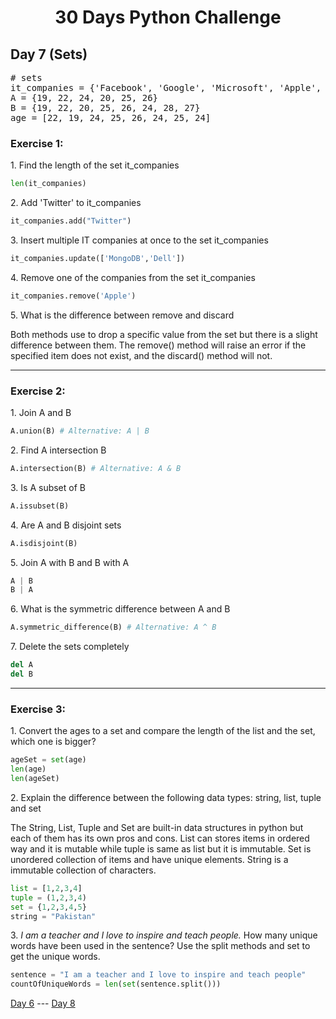 <h1 align="center">30 Days Python Challenge</h1>
<h2>Day 7 (Sets)</h2>
<pre>
# sets
it_companies = {'Facebook', 'Google', 'Microsoft', 'Apple', 'IBM', 'Oracle', 'Amazon'}
A = {19, 22, 24, 20, 25, 26}
B = {19, 22, 20, 25, 26, 24, 28, 27}
age = [22, 19, 24, 25, 26, 24, 25, 24]
</pre>
<h3>Exercise 1:</h3>
<p>1. Find the length of the set it_companies</p>

```py
len(it_companies)
```

<p>2. Add 'Twitter' to it_companies</p>

```py
it_companies.add("Twitter")
```

<p>3. Insert multiple IT companies at once to the set it_companies</p>

```py
it_companies.update(['MongoDB','Dell'])
```

<p>4. Remove one of the companies from the set it_companies</p>

```py
it_companies.remove('Apple')
```

<p>5. What is the difference between remove and discard</p>

<p>Both methods use to drop a specific value from the set but there is a slight difference between them. The remove() method will raise an error if the specified item does not exist, and the discard() method will not.</p>

<hr/>
<h3>Exercise 2:</h3>
<p>1. Join A and B</p>

```py
A.union(B) # Alternative: A | B
```

<p>2. Find A intersection B</p>

```py
A.intersection(B) # Alternative: A & B
```

<p>3. Is A subset of B</p>

```py
A.issubset(B)
```

<p>4. Are A and B disjoint sets</p>

```py
A.isdisjoint(B)
```

<p>5. Join A with B and B with A</p>

```py
A | B
B | A
```

<p>6. What is the symmetric difference between A and B</p>

```py
A.symmetric_difference(B) # Alternative: A ^ B
```

<p>7. Delete the sets completely</p>

```py
del A
del B
```

<hr/>
<h3>Exercise 3:</h3>
<p>1. Convert the ages to a set and compare the length of the list and the set, which one is bigger?</p>

```py
ageSet = set(age)
len(age)
len(ageSet)
```

<p>2. Explain the difference between the following data types: string, list, tuple and set</p>

<p>The String, List, Tuple and Set are built-in data structures in python but each of them has its own pros and cons. List can stores items in ordered way and it is mutable while tuple is same as list but it is immutable. Set is unordered collection of items and have unique elements. String is a immutable collection of characters.</p>

```py
list = [1,2,3,4]
tuple = (1,2,3,4)
set = {1,2,3,4,5}
string = "Pakistan"
```


<p>3. <i>I am a teacher and I love to inspire and teach people.</i> How many unique words have been used in the sentence? Use the split methods and set to get the unique words.</p>

```py
sentence = "I am a teacher and I love to inspire and teach people"
countOfUniqueWords = len(set(sentence.split()))
```

<a href="Day6.md">Day 6</a> --- <a href="Day8.md">Day 8
</a>